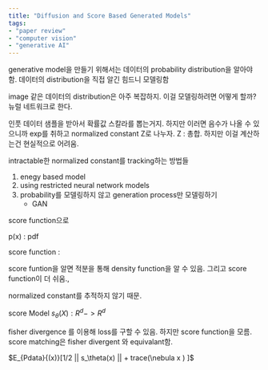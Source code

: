 ```yaml
---
title: "Diffusion and Score Based Generated Models"
tags:
- "paper review"
- "computer vision"
- "generative AI"
---
```


generative model을 만들기 위해서는 데이터의 probability distribution을 알아야 함. 
데이터의 distribution을 직접 알긴 힘드니 모델링함 

image 같은 데이터의 distribution은 아주 복잡하지.
이걸 모델링하려면 어떻게 할까?
뉴럴 네트워크로 한다.


인풋 데이터 샘플을 받아서 확률값 스칼라를 뽑는거지.
하지만 이러면 음수가 나올 수 있으니까 exp를 취하고 normalized constant Z로 나누자.
Z : 총합. 하지만 이걸 계산하는건 현실적으로 어려움.

intractable한 normalized constant를 tracking하는 방법들
1. enegy based model
2. using restricted neural network models
3. probability를 모델링하지 않고 generation process만 모델링하기
	- GAN

score function으로 

p(x) : pdf

score function : 

score funtion을 알면 적분을 통해 density function을 알 수 있음.
그리고 score function이 더 쉬움.,

normalized constant를 추적하지 않기 때문.


score Model $s_\theta(X) : R^d->R^d$ 

fisher divergence 를 이용해 loss를 구할 수 있음.
하지만 score function을 모름.
score matching은 fisher divergent 와 equivalant함.

$E_{Pdata}{(x)}[1/2 || s_\theta(x) || + trace(\nebula x  ) ]$ 



